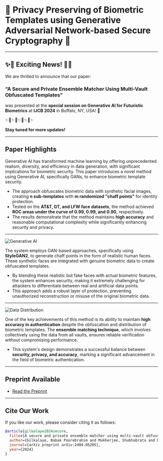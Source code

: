 # 🌟 Privacy Preserving of Biometric Templates using Generative Adversarial Network-based Secure Cryptography 🌟

---

## ✨🎉 **Exciting News!** 🎉✨

We are thrilled to announce that our paper:

### **“A Secure and Private Ensemble Matcher Using Multi-Vault Obfuscated Templates”**

was presented at the **special session on Generative AI for Futuristic Biometrics** at **IJCB 2024** in Buffalo, NY, USA! 🚀

✨🌟✨🌟✨🌟✨🌟✨

**Stay tuned for more updates!**

---

## **Paper Highlights**

Generative AI has transformed machine learning by offering unprecedented realism, diversity, and efficiency in data generation, with significant implications for biometric security. This paper introduces a novel method using Generative AI, specifically GANs, to enhance biometric template security.

- The approach obfuscates biometric data with synthetic facial images, creating **n sub-templates** with **m randomized "chaff points"** for identity protection.
- Tested on the **AT&T, GT, and LFW face datasets**, the method achieved **ROC areas under the curve of 0.99, 0.99, and 0.90**, respectively.
- The results demonstrate that the method maintains **high accuracy** and reasonable computational complexity while significantly enhancing security and privacy.

---

![Generative AI](https://github.com/shubha07m/Federated-biometric-privacy/blob/main/hashpic.png)

The system employs GAN-based approaches, specifically using **StyleGAN2**, to generate chaff points in the form of realistic human faces. These synthetic faces are integrated with genuine biometric data to create obfuscated templates.

- By blending these realistic but fake faces with actual biometric features, the system enhances security, making it extremely challenging for attackers to differentiate between real and artificial data points.
- This approach adds a robust layer of protection, preventing unauthorized reconstruction or misuse of the original biometric data.

---

![Data Distribution](https://github.com/shubha07m/Federated-biometric-privacy/blob/main/dist1.png)

One of the key achievements of this method is its ability to maintain **high accuracy in authentication** despite the obfuscation and distribution of biometric templates. The **ensemble matching technique**, which involves collectively using the data from all vaults, ensures reliable verification without compromising performance.

- This system's design demonstrates a successful balance between **security, privacy, and accuracy**, marking a significant advancement in the field of biometric authentication.

---

## **Preprint Available**

- [Read the Preprint](https://github.com/shubha07m/Biometric-Privacy-Preserving-using-GAN-based-Federated-Learning/blob/main/ijcb_arxiv.pdf)

---

## **Cite Our Work**

If you like our work, please consider citing it as follows:

```bibtex
@article{gilkalaye2024secure,
  title={A secure and private ensemble matcher using multi-vault obfuscated templates},
  author={Gilkalaye, Babak Poorebrahim and Mukherjee, Shubhabrata and Derakhshani, Reza},
  journal={arXiv preprint arXiv:2404.05205},
  year={2024}
}
